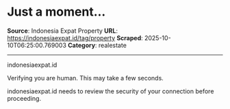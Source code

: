 # Just a moment...

**Source**: Indonesia Expat Property
**URL**: https://indonesiaexpat.id/tag/property
**Scraped**: 2025-10-10T06:25:00.769003
**Category**: realestate

---

indonesiaexpat.id

Verifying you are human. This may take a few seconds.

indonesiaexpat.id needs to review the security of your connection before proceeding.
